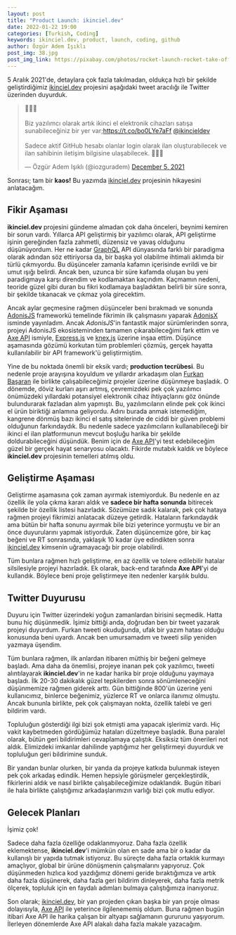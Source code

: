 ```yaml
---
layout: post
title: "Product Launch: ikinciel.dev"
date: 2022-01-22 19:00
categories: [Turkish, Coding]
keywords: ikinciel.dev, product, launch, coding, github
author: Özgür Adem Işıklı
post_img: 38.jpg
post_img_link: https://pixabay.com/photos/rocket-launch-rocket-take-off-67643/
---
```


5 Aralık 2021'de, detaylara çok fazla takılmadan, oldukça hızlı bir şekilde geliştirdiğimiz [ikinciel.dev](https://ikinciel.dev/) projesini aşağıdaki tweet aracılığı ile Twitter üzerinden duyurduk.

<blockquote class="twitter-tweet tw-align-center"><p lang="tr" dir="ltr">🎉🎉🎉<br><br>Biz yazılımcı olarak artık ikinci el elektronik cihazları satışa sunabileceğiniz bir yer var;<a href="https://t.co/bo0LYe7aFf">https://t.co/bo0LYe7aFf</a> <a href="https://twitter.com/ikincieldev?ref_src=twsrc%5Etfw">@ikincieldev</a> <br><br>Sadece aktif GitHub hesabı olanlar login olarak ilan oluşturabilecek ve ilan sahibinin iletişim bilgisine ulaşabilecek. 🥳🥳🥳</p>&mdash; Özgür Adem Işıklı (@iozguradem) <a href="https://twitter.com/iozguradem/status/1467488966656024578?ref_src=twsrc%5Etfw">December 5, 2021</a></blockquote> <script async src="https://platform.twitter.com/widgets.js" charset="utf-8"></script>

Sonrası; tam bir **kaos!** Bu yazımda [ikinciel.dev](https://ikinciel.dev/) projesinin hikayesini anlatacağım.

## Fikir Aşaması

**ikinciel.dev** projesini gündeme almadan çok daha önceleri, beynimi kemiren bir sorun vardı. Yıllarca API geliştirmiş bir yazılımcı olarak, API geliştirme işinin gereğinden fazla zahmetli, düzensiz ve yavaş olduğunu düşünüyordum. Her ne kadar [GraphQL](https://graphql.org/) API dünyasında farklı bir paradigma olarak adından söz ettiriyorsa da, bir başka yol olabilme ihtimali aklımda bir türlü çıkmıyordu. Bu düşünceler zamanla kafamın içerisinde evrildi ve bir umut ışığı belirdi. Ancak ben, uzunca bir süre kafamda oluşan bu yeni paradigmaya karşı direndim ve kodlamaktan kaçındım. Kaçmamın nedeni, teoride güzel gibi duran bu fikri kodlamaya başladıktan belirli bir süre sonra, bir şekilde tıkanacak ve çıkmaz yola girecektim.

Ancak aylar geçmesine rağmen düşünceler beni bırakmadı ve sonunda [AdonisJS](https://adonisjs.com/) frameworkü temelinde fikrimin ilk çalışmasını yaparak [AdonisX](https://adonisx.github.io/) isminde yayınladım. Ancak _AdonisJS_'in fantastik major sürümlerinden sonra, projeyi AdonisJS ekosisteminden tamamen çıkarabileceğimi fark ettim ve [Axe API](https://axe-api.github.io/) ismiyle, [Express.js](https://expressjs.com/) ve [knex.js](https://knexjs.org/) üzerine inşaa ettim. Düşünce aşamasında gözümü korkutan tüm problemleri çözmüş, gerçek hayatta kullanılabilir bir API framework'ü geliştirmiştim.

Yine de bu noktada önemli bir eksik vardı; **production tecrübesi**. Bu nedenle proje arayışına koyuldum ve yıllardır arkadaşım olan [Furkan Başaran](https://twitter.com/frknbasaran) ile birlikte çalışabileceğimiz projeler üzerine düşünmeye başladık. O dönemde, döviz kurları aşırı artmış, çevremizdeki pek çok yazılımcı önümüzdeki yıllardaki potansiyel elektronik cihaz ihtiyaçlarını göz önünde bulundurarak fazladan alım yapmıştı. Bu, yazılımcıların elinde pek çok ikinci el ürün biriktiği anlamına geliyordu. Adını burada anmak istemediğim, kangrene dönmüş bazı ikinci el satış sitelerinde de ciddi bir güven problemi olduğunun farkındaydık. Bu nedenle sadece yazılımcıların kullanabileceği bir ikinci el ilan platformunun mevcut boşluğu harika bir şekilde doldurabileceğini düşündük. Benim için de [Axe API](https://axe-api.github.io/)'yi test edebileceğim güzel bir gerçek hayat senaryosu olacaktı. Fikirde mutabık kaldık ve böylece **ikinciel.dev** projesinin temelleri atılmış oldu.

## Geliştirme Aşaması

Geliştirme aşamasına çok zaman ayırmak istemiyorduk. Bu nedenle en az özellik ile yola çıkma kararı aldık ve **sadece bir hafta sonunda** bitirecek şekilde bir özellik listesi hazırladık. Sözümüze sadık kalarak, pek çok hataya rağmen projeyi fikrimizi anlatacak düzeye getirdik. Hataların farkındaydık ama bütün bir hafta sonunu ayırmak bile bizi yeterince yormuştu ve bir an önce duyurularını yapmak istiyorduk. Zaten düşüncemize göre, bir kaç beğeni ve RT sonrasında, yaklaşık 10 kadar üye edindikten sonra [ikinciel.dev](https://ikinciel.dev/) kimsenin uğramayacağı bir proje olabilirdi.

Tüm bunlara rağmen hızlı geliştirme, en az özellik ve tolere edilebilir hatalar silsilesiyle projeyi hazırladık. Ek olarak, back-end tarafında **Axe API**'yi de kullandık. Böylece beni proje geliştirmeye iten nedenler karşılık buldu.

## Twitter Duyurusu

Duyuru için Twitter üzerindeki yoğun zamanlardan birisini seçmedik. Hatta bunu hiç düşünmedik. İşimiz bittiği anda, doğrudan ben bir tweet yazarak projeyi duyurdum. Furkan tweeti okuduğunda, ufak bir yazım hatası olduğu konusunda beni uyardı. Ancak ben umursamadım ve tweeti silip yeniden yazmaya üşendim.

Tüm bunlara rağmen, ilk anlardan itibaren müthiş bir beğeni gelmeye başladı. Ama daha da önemlisi, projeye inanan pek çok yazılımcı, tweeti alıntılayarak **ikinciel.dev**'in ne kadar harika bir proje olduğunu yaymaya başladı. İlk 20-30 dakikalık güzel tepkilerden sonra sönümleneceğini düşünmemize rağmen giderek arttı. Gün bittiğinde 800'ün üzerine yeni kullanıcımız, binlerce beğenimiz, yüzlerce RT ve onlarca ilanımız olmuştu. Ancak bununla birlikte, pek çok çalışmayan nokta, özellik talebi ve geri bildirim vardı.

Topluluğun gösterdiği ilgi bizi şok etmişti ama yapacak işlerimiz vardı. Hiç vakit kaybetmeden gördüğümüz hataları düzeltmeye başladık. Buna paralel olarak, bütün geri bildirimleri cevaplamaya çalıştık. Eksiksiz tüm önerileri not aldık. Elimizdeki imkanlar dahilinde yaptığımız her geliştirmeyi duyurduk ve topluluğun geri bildirimine sunduk.

Bir yandan bunlar olurken, bir yanda da projeye katkıda bulunmak isteyen pek çok arkadaş edindik. Hemen hepsiyle görüşmeler gerçekleştirdik, fikirlerini aldık ve nasıl birlikte çalışabileceğimize odaklandık. Bugün itibari ile hala birlikte çalıştığımız arkadaşlarımızın varlığı bizi çok mutlu ediyor.

## Gelecek Planları

İşimiz çok!

Sadece daha fazla özelliğe odaklanmıyoruz. Daha fazla özellik eklemektense, **ikinciel.dev**'i mümkün olan en sade ama bir o kadar da kullanışlı bir yapıda tutmak istiyoruz. Bu süreçte daha fazla ortaklık kurmayı amaçlıyor, global bir ürüne dönüşmenin çalışmalarını yapıyoruz. Çok düşünmeden hızlıca kod yazdığımız dönemi geride bıraktığımıza ve artık daha fazla düşünerek, daha fazla geri bildirim dinleyerek, daha fazla metrik ölçerek, topluluk için en faydalı adımları bulmaya çalıştığımıza inanıyoruz.

Son olarak; [ikinciel.dev](https://ikinciel.dev/), bir yan projeden çıkan başka bir yan proje olması dolayısıyla, [Axe API](https://axe-api.github.io/) ile yeterince ilgilenememiş oldum. Buna rağmen bugün itibari Axe API ile harika çalışan bir altyapı sağlamanın gururunu yaşıyorum. İlerleyen dönemlerde Axe API alakalı daha fazla makale yazacağım.
